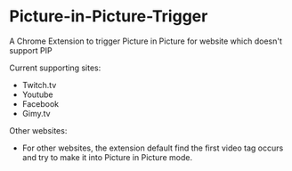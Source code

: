 # Picture-in-Picture-Trigger
A Chrome Extension to trigger Picture in Picture for website which doesn't support PIP

Current supporting sites:
- Twitch.tv
- Youtube
- Facebook
- Gimy.tv

Other websites:   
- For other websites, the extension default find the first video tag occurs and try to make it into Picture in Picture mode.
